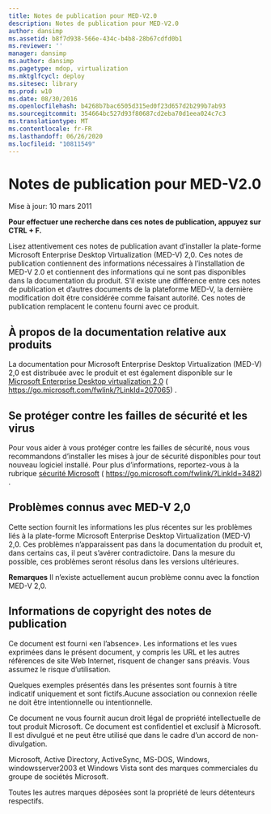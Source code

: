 ```yaml
---
title: Notes de publication pour MED-V2.0
description: Notes de publication pour MED-V2.0
author: dansimp
ms.assetid: b8f7d938-566e-434c-b4b8-28b67cdfd0b1
ms.reviewer: ''
manager: dansimp
ms.author: dansimp
ms.pagetype: mdop, virtualization
ms.mktglfcycl: deploy
ms.sitesec: library
ms.prod: w10
ms.date: 08/30/2016
ms.openlocfilehash: b4268b7bac6505d315ed0f23d657d2b299b7ab93
ms.sourcegitcommit: 354664bc527d93f80687cd2eba70d1eea024c7c3
ms.translationtype: MT
ms.contentlocale: fr-FR
ms.lasthandoff: 06/26/2020
ms.locfileid: "10811549"
---
```

# Notes de publication pour MED-V2.0


Mise à jour: 10 mars 2011

**Pour effectuer une recherche dans ces notes de publication, appuyez sur CTRL + F.**

Lisez attentivement ces notes de publication avant d’installer la plate-forme Microsoft Enterprise Desktop Virtualization (MED-V) 2,0. Ces notes de publication contiennent des informations nécessaires à l’installation de MED-V 2.0 et contiennent des informations qui ne sont pas disponibles dans la documentation du produit. S’il existe une différence entre ces notes de publication et d’autres documents de la plateforme MED-V, la dernière modification doit être considérée comme faisant autorité. Ces notes de publication remplacent le contenu fourni avec ce produit.

## À propos de la documentation relative aux produits


La documentation pour Microsoft Enterprise Desktop Virtualization (MED-V) 2,0 est distribuée avec le produit et est également disponible sur le [Microsoft Enterprise Desktop virtualization 2,0](https://go.microsoft.com/fwlink/?LinkID=207065) ( https://go.microsoft.com/fwlink/?LinkId=207065) .

## Se protéger contre les failles de sécurité et les virus


Pour vous aider à vous protéger contre les failles de sécurité, nous vous recommandons d’installer les mises à jour de sécurité disponibles pour tout nouveau logiciel installé. Pour plus d’informations, reportez-vous à la rubrique [sécurité Microsoft](https://go.microsoft.com/fwlink/?LinkId=3482) ( https://go.microsoft.com/fwlink/?LinkId=3482) .

## Problèmes connus avec MED-V 2,0


Cette section fournit les informations les plus récentes sur les problèmes liés à la plate-forme Microsoft Enterprise Desktop Virtualization (MED-V) 2,0. Ces problèmes n’apparaissent pas dans la documentation du produit et, dans certains cas, il peut s’avérer contradictoire. Dans la mesure du possible, ces problèmes seront résolus dans les versions ultérieures.

**Remarques**  Il n’existe actuellement aucun problème connu avec la fonction MED-V 2,0.

 

## Informations de copyright des notes de publication


Ce document est fourni «en l’absence». Les informations et les vues exprimées dans le présent document, y compris les URL et les autres références de site Web Internet, risquent de changer sans préavis. Vous assumez le risque d’utilisation.

Quelques exemples présentés dans les présentes sont fournis à titre indicatif uniquement et sont fictifs.Aucune association ou connexion réelle ne doit être intentionnelle ou intentionnelle.

Ce document ne vous fournit aucun droit légal de propriété intellectuelle de tout produit Microsoft. Ce document est confidentiel et exclusif à Microsoft. Il est divulgué et ne peut être utilisé que dans le cadre d’un accord de non-divulgation.



Microsoft, Active Directory, ActiveSync, MS-DOS, Windows, windowsserver2003 et Windows Vista sont des marques commerciales du groupe de sociétés Microsoft.

Toutes les autres marques déposées sont la propriété de leurs détenteurs respectifs.

 

 





